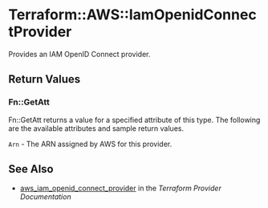 # Terraform::AWS::IamOpenidConnectProvider

Provides an IAM OpenID Connect provider.

## Return Values

### Fn::GetAtt

Fn::GetAtt returns a value for a specified attribute of this type. The following are the available attributes and sample return values.

`Arn` - The ARN assigned by AWS for this provider.

## See Also

* [aws_iam_openid_connect_provider](https://www.terraform.io/docs/providers/aws/r/iam_openid_connect_provider.html) in the _Terraform Provider Documentation_